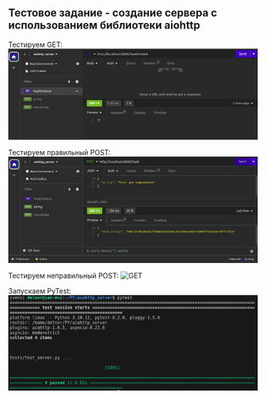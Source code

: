 ## Тестовое задание - создание сервера с использованием библиотеки aiohttp

Тестируем GET:
![GET](images/get200.png)


Тестируем правильный POST:
![GET](images/post200.png)

Тестируем неправильный POST:
![GET](images/get400.png)

Запускаем PyTest:
![GET](images/tests.png)